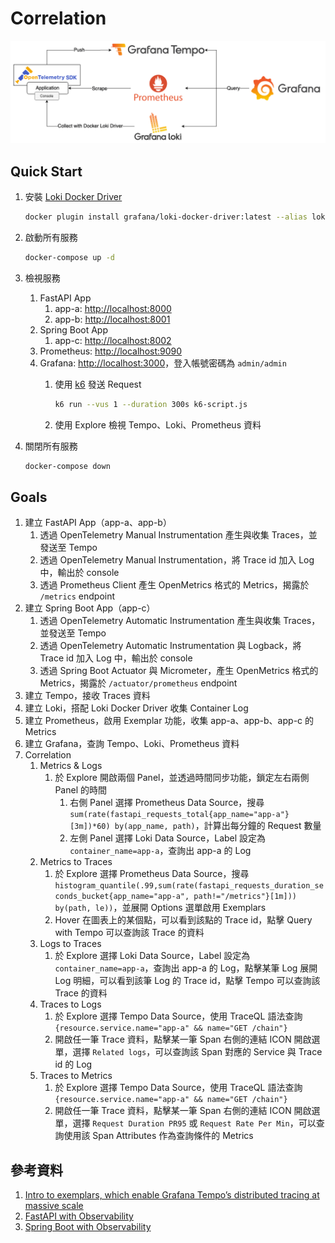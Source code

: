# Correlation

![Lab Architecture](./img/23-lab-arch.png)

## Quick Start

1. 安裝 [Loki Docker Driver](https://grafana.com/docs/loki/latest/clients/docker-driver/)

    ```bash
    docker plugin install grafana/loki-docker-driver:latest --alias loki --grant-all-permissions
    ```
    
2. 啟動所有服務

    ```bash
    docker-compose up -d
    ```

3. 檢視服務
   1. FastAPI App
      1. app-a: [http://localhost:8000](http://localhost:8000)
      2. app-b: [http://localhost:8001](http://localhost:8001)
   2. Spring Boot App
      1. app-c: [http://localhost:8002](http://localhost:8002)
   3. Prometheus: [http://localhost:9090](http://localhost:9090)
   4. Grafana: [http://localhost:3000](http://localhost:3000)，登入帳號密碼為 `admin/admin`
      1. 使用 [k6](https://k6.io/) 發送 Request

            ```bash
            k6 run --vus 1 --duration 300s k6-script.js
            ```

      2. 使用 Explore 檢視 Tempo、Loki、Prometheus 資料
4. 關閉所有服務

    ```bash
    docker-compose down
    ```

## Goals

1. 建立 FastAPI App（app-a、app-b）
   1. 透過 OpenTelemetry Manual Instrumentation 產生與收集 Traces，並發送至 Tempo
   2. 透過 OpenTelemetry Manual Instrumentation，將 Trace id 加入 Log 中，輸出於 console
   3. 透過 Prometheus Client 產生 OpenMetrics 格式的 Metrics，揭露於 `/metrics` endpoint
2. 建立 Spring Boot App（app-c）
   1. 透過 OpenTelemetry Automatic Instrumentation 產生與收集 Traces，並發送至 Tempo
   2. 透過 OpenTelemetry Automatic Instrumentation 與 Logback，將 Trace id 加入 Log 中，輸出於 console
   3. 透過 Spring Boot Actuator 與 Micrometer，產生 OpenMetrics 格式的 Metrics，揭露於 `/actuator/prometheus` endpoint
3. 建立 Tempo，接收 Traces 資料
4. 建立 Loki，搭配 Loki Docker Driver 收集 Container Log
5. 建立 Prometheus，啟用 Exemplar 功能，收集 app-a、app-b、app-c 的 Metrics
6. 建立 Grafana，查詢 Tempo、Loki、Prometheus 資料
7. Correlation
   1. Metrics & Logs
      1. 於 Explore 開啟兩個 Panel，並透過時間同步功能，鎖定左右兩側 Panel 的時間
         1. 右側 Panel 選擇 Prometheus Data Source，搜尋 `sum(rate(fastapi_requests_total{app_name="app-a"}[3m])*60) by(app_name, path)`，計算出每分鐘的 Request 數量
         2. 左側 Panel 選擇 Loki Data Source，Label 設定為 `container_name=app-a`，查詢出 app-a 的 Log
   2. Metrics to Traces
      1. 於 Explore 選擇 Prometheus Data Source，搜尋 `histogram_quantile(.99,sum(rate(fastapi_requests_duration_seconds_bucket{app_name="app-a", path!="/metrics"}[1m])) by(path, le))`，並展開 Options 選單啟用 Exemplars
      2. Hover 在圖表上的某個點，可以看到該點的 Trace id，點擊 Query with Tempo 可以查詢該 Trace 的資料
   3. Logs to Traces
      1. 於 Explore 選擇 Loki Data Source，Label 設定為 `container_name=app-a`，查詢出 app-a 的 Log，點擊某筆 Log 展開 Log 明細，可以看到該筆 Log 的 Trace id，點擊 Tempo 可以查詢該 Trace 的資料
   4. Traces to Logs
      1. 於 Explore 選擇 Tempo Data Source，使用 TraceQL 語法查詢 `{resource.service.name="app-a" && name="GET /chain"}`
      2. 開啟任一筆 Trace 資料，點擊某一筆 Span 右側的連結 ICON 開啟選單，選擇 `Related logs`，可以查詢該 Span 對應的 Service 與 Trace id 的 Log
   5. Traces to Metrics
      1. 於 Explore 選擇 Tempo Data Source，使用 TraceQL 語法查詢 `{resource.service.name="app-a" && name="GET /chain"}`
      2. 開啟任一筆 Trace 資料，點擊某一筆 Span 右側的連結 ICON 開啟選單，選擇 `Request Duration PR95` 或 `Request Rate Per Min`，可以查詢使用該 Span Attributes 作為查詢條件的 Metrics

## 參考資料

1. [Intro to exemplars, which enable Grafana Tempo’s distributed tracing at massive scale](https://grafana.com/blog/2021/03/31/intro-to-exemplars-which-enable-grafana-tempos-distributed-tracing-at-massive-scale/)
2. [FastAPI with Observability](https://github.com/blueswen/fastapi-observability)
3. [Spring Boot with Observability](https://github.com/blueswen/spring-boot-observability)
